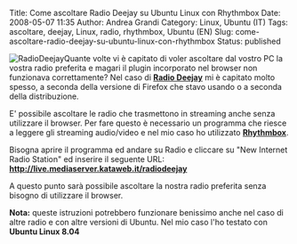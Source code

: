 Title: Come ascoltare Radio Deejay su Ubuntu Linux con Rhythmbox
Date: 2008-05-07 11:35
Author: Andrea Grandi
Category: Linux, Ubuntu (IT)
Tags: ascoltare, deejay, Linux, radio, rhythmbox, Ubuntu (EN)
Slug: come-ascoltare-radio-deejay-su-ubuntu-linux-con-rhythmbox
Status: published

![RadioDeejay](http://www.andreagrandi.it/wp-content/uploads/2008/05/radio-deejay_logo.thumbnail.jpg)Quante
volte vi è capitato di voler ascoltare dal vostro PC la vostra radio
preferita e magari il plugin incorporato nel browser non funzionava
correttamente? Nel caso di [**Radio Deejay**](http://www.deejay.it) mi è
capitato molto spesso, a seconda della versione di Firefox che stavo
usando o a seconda della distribuzione.

E' possibile ascoltare le radio che trasmettono in streaming anche senza
utilizzare il browser. Per fare questo è necessario un programma che
riesce a leggere gli streaming audio/video e nel mio caso ho utilizzato
[**Rhythmbox**](http://www.gnome.org/projects/rhythmbox/).

Bisogna aprire il programma ed andare su Radio e cliccare su "New
Internet Radio Station" ed inserire il seguente URL:
**http://live.mediaserver.kataweb.it/radiodeejay**

A questo punto sarà possibile ascoltare la nostra radio preferita senza
bisogno di utilizzare il browser.

**Nota:** queste istruzioni potrebbero funzionare benissimo anche nel
caso di altre radio e con altre versioni di Ubuntu. Nel mio caso l'ho
testato con **Ubuntu Linux 8.04**
